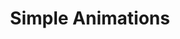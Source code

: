 ---
title: Simple Animations
disc: Simple Animations is a simple abstraction of the React Native Animated API.
tags: ReaactNative Plugin Mobile
langs: JavaScript
archived: true
repo: RN-SimpleAnimations
---